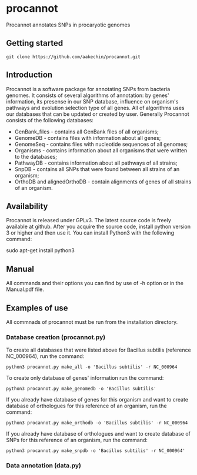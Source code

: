 # procannot

Procannot annotates SNPs in procaryotic genomes

## Getting started

```git clone https://github.com/aakechin/procannot.git```

## Introduction

Procannot is a software package for annotating SNPs from bacteria genomes. It consists of several algorithms of annotation: by genes' information, its presense in our SNP database, influence on organism's pathways and evolution selection type of all genes. All of algorithms uses our databases that can be updated or created by user. Generally Procannot consists of the following databases:
* GenBank_files - contains all GenBank files of all organisms;
* GenomeDB - contains files with information about all genes;
* GenomeSeq - contains files with nucleotide sequences of all genomes;
* Organisms - contains information about all organisms that were written to the databases;
* PathwayDB - contains information about all pathways of all strains;
* SnpDB - contains all SNPs that were found between all strains of an organism;
* OrthoDB and alignedOrthoDB - contain alignments of genes of all strains of an organism.

## Availability

Procannot is released under GPLv3. The latest source code is freely available at github. After you acquire the source code, install python version 3 or higher and then use it. You can install Python3 with the following command:

sudo apt-get install python3

## Manual

All commands and their options you can find by use of -h option or in the Manual.pdf file.

## Examples of use

All commnads of procannot must be run from the installation directory.

### Database creation (procannot.py)

To create all databases that were listed above for Bacillus subtilis (reference NC_000964), run the command:

```python3 procannot.py make_all -o 'Bacillus subtilis' -r NC_000964```

To create only database of genes' information run the command:

```python3 procannot.py make_genomedb -o 'Bacillus subtilis'```

If you already have database of genes for this organism and want to create database of orthologues for this reference of an organism, run the command:

```python3 procannot.py make_orthodb -o 'Bacillus subtilis' -r NC_000964```

If you already have database of orthologues and want to create database of SNPs for this reference of an organism, run the command:

```python3 procannot.py make_snpdb -o 'Bacillus subtilis' -r NC_000964'```

### Data annotation (data.py)


